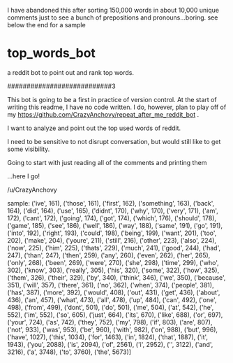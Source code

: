 I have abandoned this after sorting 150,000 words in about 10,000 unique comments just to see a bunch of prepositions and pronouns...boring. see below the end for a sample

# top_words_bot
a reddit bot to point out and rank top words.

###########################3

This bot is going to be a first in practice of version control. At the start of writing this readme, I have no code written. I do, however, plan to play off of my https://github.com/CrazyAnchovy/repeat_after_me_reddit_bot .

I want to analyze and point out the top used words of reddit.

I need to be sensitive to not disrupt conversation, but would still like to get some visibility.

Going to start with just reading all of the comments and printing them

...here I go!

/u/CrazyAnchovy

sample:
('ive', 161), ('those', 161), ('first', 162), ('something', 163), ('back', 164), ('did', 164), ('use', 165), ('didnt', 170), ('why', 170), ('very', 171), ('am', 172), ('cant', 172), ('going', 174), ('got', 174), ('which', 176), ('should', 178), ('game', 185), ('see', 186), ('well', 186), ('way', 188), ('same', 191), ('go', 191), ('into', 192), ('right', 193), ('could', 198), ('being', 199), ('want', 201), ('too', 202), ('make', 204), ('youre', 211), ('still', 216), ('other', 223), ('also', 224), ('now', 225), ('him', 225), ('thats', 229), ('much', 241), ('good', 244), ('had', 247), ('than', 247), ('then', 259), ('any', 260), ('even', 262), ('her', 265), ('only', 268), ('been', 269), ('were', 270), ('she', 298), ('time', 299), ('who', 302), ('know', 303), ('really', 305), ('his', 320), ('some', 322), ('how', 325), ('them', 326), ('their', 329), ('by', 340), ('think', 346), ('we', 350), ('because', 351), ('will', 357), ('there', 361), ('no', 362), ('when', 374), ('people', 381), ('has', 387), ('more', 392), ('would', 408), ('out', 431), ('get', 436), ('about', 436), ('an', 457), ('what', 473), ('all', 478), ('up', 484), ('can', 492), ('one', 498), ('from', 499), ('dont', 501), ('do', 501), ('me', 504), ('at', 542), ('he', 552), ('im', 552), ('so', 605), ('just', 664), ('its', 670), ('like', 688), ('or', 697), ('your', 724), ('as', 742), ('they', 752), ('my', 798), ('if', 803), ('are', 807), ('not', 933), ('was', 953), ('be', 960), ('with', 982), ('on', 988), ('but', 996), ('have', 1027), ('this', 1034), ('for', 1463), ('in', 1824), ('that', 1887), ('it', 1943), ('you', 2088), ('is', 2094), ('of', 2561), ('i', 2952), ('', 3122), ('and', 3216), ('a', 3748), ('to', 3760), ('the', 5673)]

